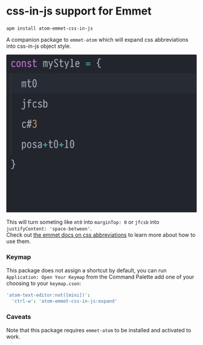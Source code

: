 # css-in-js support for Emmet

`apm install atom-emmet-css-in-js`

A companion package to `emmet-atom` which will expand css abbreviations into css-in-js object style.

![Animated gif showing example usage](/demo.gif?raw=true)

This will turn someting like `mt0` into `marginTop: 0` or `jfcsb` into `justifyContent: 'space-between'`.  
Check out [the emmet docs on css abbreviations](https://docs.emmet.io/css-abbreviations/#css-abbreviations) to learn more about how to use them.

### Keymap

This package does not assign a shortcut by default, you can run `Application: Open Your Keymap` from the Command Palette add one of your choosing to your `keymap.cson`:

```coffee
'atom-text-editor:not([mini])':
  'ctrl-w': 'atom-emmet-css-in-js:expand'
```

### Caveats

Note that this package requires `emmet-atom` to be installed and activated to work.
